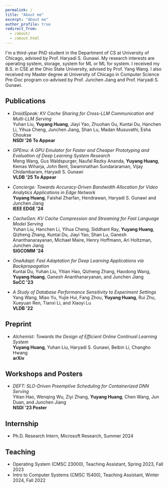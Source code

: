 ```yaml
---
permalink: /
title: "About me"
excerpt: "About me"
author_profile: true
redirect_from: 
  - /about/
  - /about.html
---
```

I'm a third-year PhD student in the Department of CS at University of Chicago,
advised by Prof. Haryadi S. Gunawi. My research interests are operating system,
storage, system for ML or ML for system. I received my B.S. in CSE at the Ohio
State University, advised by Prof. Yang Wang. I also received my Master degree
at University of Chicago in Computer Science Pre-Doc program co-advised by
Prof. Junchen Jiang and Prof. Haryadi S. Gunawi.


## Publications
- *DroidSpeak: KV Cache Sharing for Cross-LLM Communication and Multi-LLM Serving*\
  Yuhan Liu, **Yuyang Huang**, Jiayi Yao, Zhuohan Gu, Kuntai Du, Hanchen Li, Yihua Cheng, Junchen Jiang, Shan Lu, Madan Musuvathi, Esha Choukse\
  **NSDI '26 To Appear**

- *GPEmu: A GPU Emulator for Faster and Cheaper Prototyping and Evaluation of Deep Learning System Research*\
  Meng Wang, Gus Waldspurger, Naufal Rezky Ananda, **Yuyang Huang**, Kemas Wiharja, John Bent, Swaminathan Sundararaman, Vijay Chidambaram, Haryadi S. Gunawi\
  **VLDB '25 To Appear**

- *Concierge: Towards Accuracy-Driven Bandwidth Allocation for
  Video Analytics Applications in Edge Network*\
  **Yuyang Huang**, Faishal Zharfan, Hendrawan, Haryadi S. Gunawi and
  Junchen Jiang\
  **IEEE EDGE '24**

- *CacheGen: KV Cache Compression and Streaming for Fast Language Model Serving*\
  Yuhan Liu, Hanchen Li, Yihua Cheng, Siddhant Ray, **Yuyang Huang**, Qizheng
  Zhang, Kuntai Du, Jiayi Yao, Shan Lu, Ganesh Ananthanarayanan, Michael Maire,
  Henry Hoffmann, Ari Holtzman, Junchen Jiang\
  **SIGCOMM '24**

- *OneAdapt: Fast Adaptation for Deep Learning Applications via Backpropagation*\
  Kuntai Du, Yuhan Liu, Yitian Hao, Qizheng Zhang, Haodong Wang, **Yuyang
  Huang**, Ganesh Ananthanaryanan, and Junchen Jiang\
  **SoCC '23**

- *A Study of Database Performance Sensitivity to Experiment Settings*\
  Yang Wang, Miao Yu, Yujie Hui, Fang Zhou, **Yuyang Huang**, Rui Zhu, Xueyuan
  Ren, Tianxi Li, and Xiaoyi Lu\
  **VLDB '22**

## Preprint
- *Alchemist: Towards the Design of Efficient Online Continual Learning System*\
  **Yuyang Huang**, Yuhan Liu, Haryadi S. Gunawi, Beibin Li, Changho Hwang\
  **arXiv**

## Workshops and Posters
- *DEFT: SLO-Driven Preemptive Scheduling for Containerized DNN Serving*\
  Yitian Hao, Wenqing Wu, Ziyi Zhang, **Yuyang Huang**, Chen Wang, Jun Duan,
  and Junchen Jiang\
  **NSDI '23 Poster**
  
## Internship
- Ph.D. Research Intern, Microsoft Research, Summer 2024 

## Teaching
- Operating System (CMSC 23000), Teaching Assistant, Spring 2023, Fall 2023
- Intro to Computer Systems (CMSC 15400), Teaching Assistant, Winter 2024, Fall 2022
